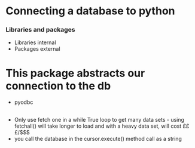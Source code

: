 # Connecting a database to python

### Libraries and packages
- Libraries internal
- Packages external



# This package abstracts our connection to the db
- pyodbc

## 
- Only use fetch one in a while True loop to get many data sets - using fetchall() will take longer to load and with a heavy data set, will cost £££/$$$
- you call the database in the cursor.execute() method call as a string